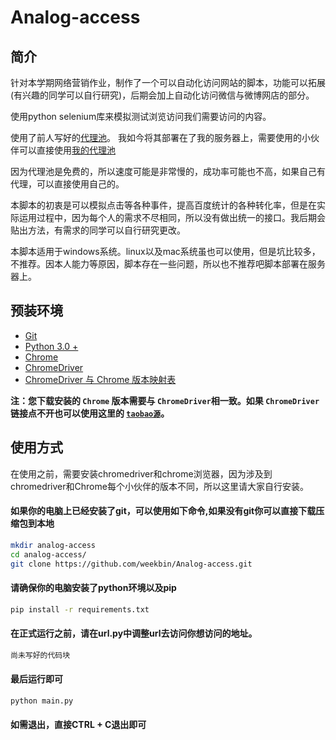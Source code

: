 # Analog-access

## 简介
针对本学期网络营销作业，制作了一个可以自动化访问网站的脚本，功能可以拓展(有兴趣的同学可以自行研究)，后期会加上自动化访问微信与微博网店的部分。  

使用python selenium库来模拟测试浏览访问我们需要访问的内容。 

使用了前人写好的[代理池](https://github.com/Python3WebSpider/ProxyPool)。
我如今将其部署在了我的服务器上，需要使用的小伙伴可以直接使用[我的代理池](http://www.weekbin.xyz:5555/random)    

因为代理池是免费的，所以速度可能是非常慢的，成功率可能也不高，如果自己有代理，可以直接使用自己的。  

本脚本的初衷是可以模拟点击等各种事件，提高百度统计的各种转化率，但是在实际运用过程中，因为每个人的需求不尽相同，所以没有做出统一的接口。我后期会贴出方法，有需求的同学可以自行研究更改。    

本脚本适用于windows系统。linux以及mac系统虽也可以使用，但是坑比较多，不推荐。因本人能力等原因，脚本存在一些问题，所以也不推荐吧脚本部署在服务器上。


## 预装环境
* [Git](https://git-scm.com/)
* [Python 3.0 +](https://www.python.org/downloads/)
* [Chrome](https://www.google.cn/intl/zh-CN/chrome/?brand=CHBD&gclid=CjwKCAjwvuzkBRAhEiwA9E3FUs1mtJwoJcyMftX4NdDr-ZBEPMNPr49XG3V7--HkwVW5cDQVAs1rDxoC7kcQAvD_BwE&gclsrc=aw.ds)
* [ChromeDriver](http://chromedriver.storage.googleapis.com/index.html)
* [ChromeDriver 与 Chrome 版本映射表](https://blog.csdn.net/huilan_same/article/details/51896672)

**注：您下载安装的 `Chrome` 版本需要与 `ChromeDriver`相一致。如果 `ChromeDriver` 链接点不开也可以使用这里的 [`taobao源`](http://npm.taobao.org/mirrors/chromedriver/)。**

## 使用方式
在使用之前，需要安装chromedriver和chrome浏览器，因为涉及到chromedriver和Chrome每个小伙伴的版本不同，所以这里请大家自行安装。

#### 如果你的电脑上已经安装了git，可以使用如下命令,如果没有git你可以直接下载压缩包到本地    
```bash
mkdir analog-access
cd analog-access/
git clone https://github.com/weekbin/Analog-access.git
```
#### 请确保你的电脑安装了python环境以及pip    
```bash
pip install -r requirements.txt
```
#### 在正式运行之前，请在url.py中调整url去访问你想访问的地址。    
```bash
尚未写好的代码块
```
#### 最后运行即可    
```bash
python main.py
``` 
#### 如需退出，直接CTRL + C退出即可    

  
 
 
 